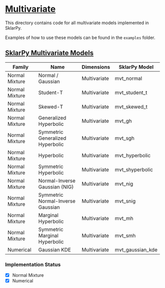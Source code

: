 # <u> Multivariate </u>

This directory contains code for all multivariate models implemented in SklarPy.

Examples of how to use these models can be found in the `examples` folder.

## <u> SklarPy Multivariate Models </u>

 | Family         | Name                              | Dimensions   | SklarPy Model    |
|----------------|-----------------------------------|--------------|------------------|
| Normal Mixture | Normal / Gaussian                 | Multivariate | mvt_normal       | 
| Normal Mixture | Student-T                         | Multivariate | mvt_student_t    |
| Normal Mixture | Skewed-T                          | Multivariate | mvt_skewed_t     |
| Normal Mixture | Generalized Hyperbolic            | Multivariate | mvt_gh           |
| Normal Mixture | Symmetric Generalized Hyperbolic  | Multivariate | mvt_sgh          |
| Normal Mixture | Hyperbolic                        | Multivariate | mvt_hyperbolic   |
| Normal Mixture | Symmetric Hyperbolic              | Multivariate | mvt_shyperbolic  |
| Normal Mixture | Normal-Inverse Gaussian (NIG)     | Multivariate | mvt_nig          |
| Normal Mixture | Symmetric Normal-Inverse Gaussian | Multivariate | mvt_snig         |
| Normal Mixture | Marginal Hyperbolic               | Multivariate | mvt_mh           |
| Normal Mixture | Symmetric Marginal Hyperbolic     | Multivariate | mvt_smh          |
| Numerical      | Gaussian KDE                      | Multivariate | mvt_gaussian_kde |

### Implementation Status
- [x] Normal Mixture 
- [x] Numerical
